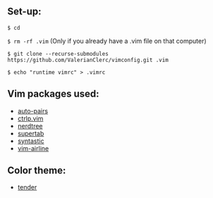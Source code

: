 ## Set-up:
`$ cd`

`$ rm -rf .vim`  (Only if you already have a .vim file on that computer)

`$ git clone --recurse-submodules https://github.com/ValerianClerc/vimconfig.git .vim`

`$ echo "runtime vimrc" > .vimrc`

## Vim packages used:
* [auto-pairs](https://github.com/jiangmiao/auto-pairs)
* [ctrlp.vim](https://github.com/kien/ctrlp.vim)
* [nerdtree](https://github.com/scrooloose/nerdtree)
* [supertab](https://github.com/ervandew/supertab)
* [syntastic](https://github.com/vim-syntastic/syntastic)
* [vim-airline](https://github.com/vim-airline/vim-airline)


## Color theme:
* [tender](https://github.com/jacoborus/tender.vim)


